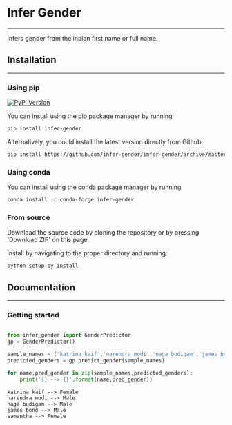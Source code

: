 # Infer Gender
---

Infers gender from the indian first name or full name.



## Installation
---
### Using pip
[![PyPi Version](https://badge.fury.io/py/infer-gender.svg)](https://pypi.org/project/infer-gender/)

You can install using the pip package manager by running
```sh
pip install infer-gender
```

Alternatively, you could install the latest version directly from Github:
```sh
pip install https://github.com/infer-gender/infer-gender/archive/master.zip
```

### Using conda

You can install using the conda package manager by running
```sh
conda install -c conda-forge infer-gender
```
### From source

Download the source code by cloning the repository or by pressing 'Download ZIP' on this page.

Install by navigating to the proper directory and running:
```sh
python setup.py install
```


## Documentation
---

### Getting started

```python

from infer_gender import GenderPredictor
gp = GenderPredictor()

sample_names = ['katrina kaif','narendra modi','naga budigam','james bond','samantha']
predicted_genders = gp.predict_gender(sample_names)

for name,pred_gender in zip(sample_names,predicted_genders):
    print('{} --> {}'.format(name,pred_gender))
```

```text
katrina kaif --> Female
narendra modi --> Male
naga budigam --> Male
james bond --> Male
samantha --> Female

```
